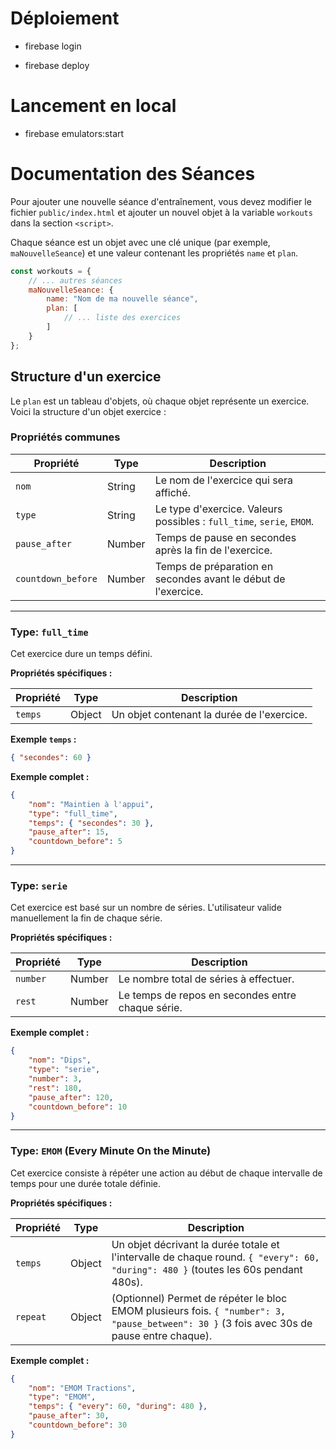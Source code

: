 # Déploiement

- firebase login

- firebase deploy

# Lancement en local

- firebase emulators:start

# Documentation des Séances

Pour ajouter une nouvelle séance d'entraînement, vous devez modifier le fichier `public/index.html` et ajouter un nouvel objet à la variable `workouts` dans la section `<script>`.

Chaque séance est un objet avec une clé unique (par exemple, `maNouvelleSeance`) et une valeur contenant les propriétés `name` et `plan`.

```javascript
const workouts = {
    // ... autres séances
    maNouvelleSeance: {
        name: "Nom de ma nouvelle séance",
        plan: [
            // ... liste des exercices
        ]
    }
};
```

## Structure d'un exercice

Le `plan` est un tableau d'objets, où chaque objet représente un exercice. Voici la structure d'un objet exercice :

### Propriétés communes

| Propriété          | Type    | Description                                                                 |
| ------------------ | ------- | --------------------------------------------------------------------------- |
| `nom`              | String  | Le nom de l'exercice qui sera affiché.                                      |
| `type`             | String  | Le type d'exercice. Valeurs possibles : `full_time`, `serie`, `EMOM`.       |
| `pause_after`      | Number  | Temps de pause en secondes après la fin de l'exercice.                      |
| `countdown_before` | Number  | Temps de préparation en secondes avant le début de l'exercice.              |

---

### Type: `full_time`

Cet exercice dure un temps défini.

**Propriétés spécifiques :**

| Propriété | Type   | Description                               |
| --------- | ------ | ----------------------------------------- |
| `temps`   | Object | Un objet contenant la durée de l'exercice. |

**Exemple `temps` :**

```json
{ "secondes": 60 }
```

**Exemple complet :**

```json
{
    "nom": "Maintien à l'appui",
    "type": "full_time",
    "temps": { "secondes": 30 },
    "pause_after": 15,
    "countdown_before": 5
}
```

---

### Type: `serie`

Cet exercice est basé sur un nombre de séries. L'utilisateur valide manuellement la fin de chaque série.

**Propriétés spécifiques :**

| Propriété | Type   | Description                                  |
| --------- | ------ | -------------------------------------------- |
| `number`  | Number | Le nombre total de séries à effectuer.       |
| `rest`    | Number | Le temps de repos en secondes entre chaque série. |

**Exemple complet :**

```json
{
    "nom": "Dips",
    "type": "serie",
    "number": 3,
    "rest": 180,
    "pause_after": 120,
    "countdown_before": 10
}
```

---

### Type: `EMOM` (Every Minute On the Minute)

Cet exercice consiste à répéter une action au début de chaque intervalle de temps pour une durée totale définie.

**Propriétés spécifiques :**

| Propriété | Type   | Description                                                                                                                               |
| --------- | ------ | ----------------------------------------------------------------------------------------------------------------------------------------- |
| `temps`   | Object | Un objet décrivant la durée totale et l'intervalle de chaque round. `{ "every": 60, "during": 480 }` (toutes les 60s pendant 480s).         |
| `repeat`  | Object | (Optionnel) Permet de répéter le bloc EMOM plusieurs fois. `{ "number": 3, "pause_between": 30 }` (3 fois avec 30s de pause entre chaque). |

**Exemple complet :**

```json
{
    "nom": "EMOM Tractions",
    "type": "EMOM",
    "temps": { "every": 60, "during": 480 },
    "pause_after": 30,
    "countdown_before": 30
}
```